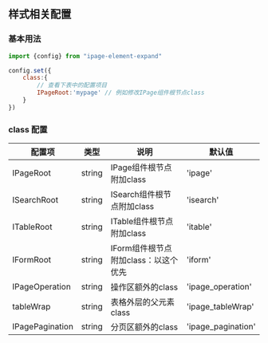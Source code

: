 ## 样式相关配置

### 基本用法 
```js
import {config} from "ipage-element-expand"

config.set({
    class:{
        // 查看下表中的配置项目
        IPageRoot:'mypage' // 例如修改IPage组件根节点class
    }
})
```



### class 配置
|配置项|类型|说明|默认值|
|--|--|--|--|
|IPageRoot|string|IPage组件根节点附加class|'ipage'|
|ISearchRoot|string|ISearch组件根节点附加class|'isearch'|
|ITableRoot|string|ITable组件根节点附加class|'itable'|
|IFormRoot|string|IForm组件根节点附加class：以这个优先|'iform'|
|IPageOperation|string|操作区额外的class|'ipage_operation'|
|tableWrap|string|表格外层的父元素class|'ipage_tableWrap'|
|IPagePagination|string|分页区额外的class|'ipage_pagination'|